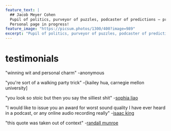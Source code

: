 ```yaml
---
feature_text: |
  ## Jacob Meyer Cohen
  Pupil of politics, purveyor of puzzles, podcaster of predictions — previously. 
  Personal page in progress!
feature_image: "https://picsum.photos/1300/400?image=989"
excerpt: "Pupil of politics, purveyor of puzzles, podcaster of predictions — previously. Personal website in progress."
---
```


<!-- # projects

{% include button.html text="puzzles" link="https://puzzlesforprogress.net" color="#800080" %}

{% include button.html text="is 69 unique??? the search for nice numbers" link="https://beautifulthorns.wixsite.com/home/post/is-69-unique" color="#ff0000" %}

{% include button.html text="the world's premier podcast created for the discussion of new implementations, betting strategies, or events surrounding Manifold Markets with at least one episode uploaded for public viewing by market close" link="https://beautifulthorns.wixsite.com/home/post/the-market-manipulation-podcast-five-episodes-five-stories-at-the-conflux-of-serious-and-meme" color="#0000ff" %} -->


# testimonials
"winning wit and personal charm" -anonymous

"you're sort of a walking party trick" –[kailey hua, carnegie mellon university]

"you look so stoic but then you say the silliest shit" -[sophia liao](sophialiao.com)

"I would like to issue you an award for worst sound quality I have ever heard in a podcast, or any online audio recording really" -[isaac king](https://manifold.markets/Wobbles/will-anyone-create-a-podcast-center-dfeadcffc66a)

"this quote was taken out of context" -[randall munroe](https://xkcd.com/1942/)